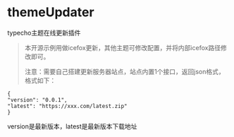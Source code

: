 # themeUpdater
typecho主题在线更新插件

> 本开源示例用做icefox更新，其他主题可修改配置，并将内部icefox路径修改即可。
>
> 注意：需要自己搭建更新服务器站点，站点内置1个接口，返回json格式，格式如下：
```
{
"version": "0.0.1",
"latest": "https://xxx.com/latest.zip"
}
```
version是最新版本，latest是最新版本下载地址

